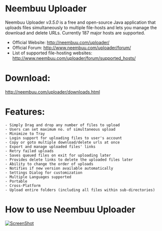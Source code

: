 # Neembuu Uploader
Neembuu Uploader _*v3.5.0*_ is a free and open-source Java application that uploads files simultaneously to multiple file-hosts and lets you manage the download and delete URLs. Currently 187 major hosts are supported.

* Official Website: http://neembuu.com/uploader/
* Official Forum: http://www.neembuu.com/uploader/forum/
* List of supported file-hosting websites: http://www.neembuu.com/uploader/forum/supported_hosts/

# Download:

http://neembuu.com/uploader/downloads.html

# Features:

    - Simply Drag and drop any number of files to upload
    - Users can set maximum no. of simultaneous upload
    - Minimize to Tray
    - Login support for uploading files to user's account
    - Copy or goto multiple download/delete urls at once
    - Export and manage uploaded files' links
    - Retry failed uploads
    - Saves queued files on exit for uploading later
    - Provides delete links to delete the uploaded files later
    - Ability to change the order of uploads
    - Notifies if new version available automatically
    - Settings Dialog for customization
    - Multiple Languages supported
    - Portable
    - Cross-Platform
    - Upload entire folders (including all files within sub-directories)

# How to use Neembuu Uploader
[![ScreenShot](http://img.youtube.com/vi/bcYNSEb5UdE/0.jpg)](https://www.youtube.com/watch?v=bcYNSEb5UdE)
